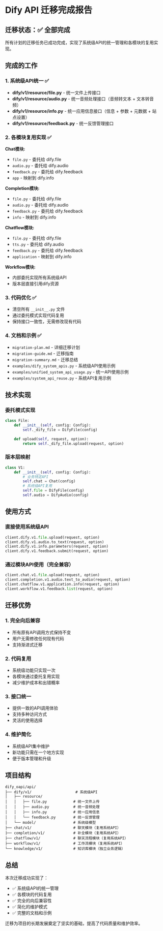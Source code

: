 # Dify API 迁移完成报告

## 迁移状态：✅ 全部完成

所有计划的迁移任务已成功完成，实现了系统级API的统一管理和各模块的复用实现。

## 完成的工作

### 1. 系统级API统一 ✅
- **dify/v1/resource/file.py** - 统一文件上传接口
- **dify/v1/resource/audio.py** - 统一音频处理接口（音频转文本 + 文本转音频）
- **dify/v1/resource/info.py** - 统一应用信息接口（信息 + 参数 + 元数据 + 站点设置）
- **dify/v1/resource/feedback.py** - 统一反馈管理接口

### 2. 各模块复用实现 ✅
**Chat模块:**
- `file.py` - 委托给 dify.file
- `audio.py` - 委托给 dify.audio
- `feedback.py` - 委托给 dify.feedback
- `app` - 映射到 dify.info

**Completion模块:**
- `file.py` - 委托给 dify.file
- `audio.py` - 委托给 dify.audio
- `feedback.py` - 委托给 dify.feedback
- `info` - 映射到 dify.info

**Chatflow模块:**
- `file.py` - 委托给 dify.file
- `tts.py` - 委托给 dify.audio
- `feedback.py` - 委托给 dify.feedback
- `application` - 映射到 dify.info

**Workflow模块:**
- 内部委托实现所有系统级API
- 版本层直接引用dify资源

### 3. 代码优化 ✅
- 清空所有 `__init__.py` 文件
- 通过委托模式实现代码复用
- 保持接口一致性，无需修改现有代码

### 4. 文档和示例 ✅
- `migration-plan.md` - 详细迁移计划
- `migration-guide.md` - 迁移指南
- `migration-summary.md` - 迁移总结
- `examples/dify_system_apis.py` - 系统级API使用示例
- `examples/unified_system_api_usage.py` - 统一API使用示例
- `examples/system_api_reuse.py` - 系统API复用示例

## 技术实现

### 委托模式实现
```python
class File:
    def __init__(self, config: Config):
        self._dify_file = DifyFile(config)
    
    def upload(self, request, option):
        return self._dify_file.upload(request, option)
```

### 版本层映射
```python
class V1:
    def __init__(self, config: Config):
        # 业务特定API
        self.chat = Chat(config)
        # 系统级API复用
        self.file = DifyFile(config)
        self.audio = DifyAudio(config)
```

## 使用方式

### 直接使用系统级API
```python
client.dify.v1.file.upload(request, option)
client.dify.v1.audio.to_text(request, option)
client.dify.v1.info.parameters(request, option)
client.dify.v1.feedback.submit(request, option)
```

### 通过模块API使用（完全兼容）
```python
client.chat.v1.file.upload(request, option)
client.completion.v1.audio.text_to_audio(request, option)
client.chatflow.v1.application.info(request, option)
client.workflow.v1.feedback.list(request, option)
```

## 迁移优势

### 1. 完全向后兼容
- 所有原有API调用方式保持不变
- 用户无需修改任何现有代码
- 支持渐进式迁移

### 2. 代码复用
- 系统级功能只实现一次
- 各模块通过委托复用实现
- 减少维护成本和出错概率

### 3. 接口统一
- 提供一致的API调用体验
- 支持多种访问方式
- 灵活的使用选择

### 4. 维护简化
- 系统级API集中维护
- 新功能只需在一个地方实现
- 便于版本管理和升级

## 项目结构

```
dify_oapi/api/
├── dify/v1/                    # 系统级API
│   ├── resource/
│   │   ├── file.py            # 统一文件上传
│   │   ├── audio.py           # 统一音频处理
│   │   ├── info.py            # 统一应用信息
│   │   └── feedback.py        # 统一反馈管理
│   └── model/                 # 系统级模型
├── chat/v1/                   # 聊天模块（复用系统API）
├── completion/v1/             # 补全模块（复用系统API）
├── chatflow/v1/               # 聊天流程模块（复用系统API）
├── workflow/v1/               # 工作流模块（复用系统API）
└── knowledge/v1/              # 知识库模块（独立业务逻辑）
```

## 总结

本次迁移成功实现了：
- ✅ 系统级API的统一管理
- ✅ 各模块的代码复用
- ✅ 完全的向后兼容性
- ✅ 简化的维护模式
- ✅ 完整的文档和示例

迁移为项目的长期发展奠定了坚实的基础，提高了代码质量和维护效率。